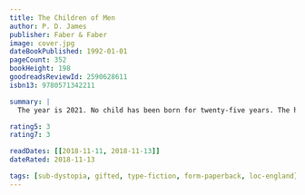 ```yaml
---
title: The Children of Men
author: P. D. James
publisher: Faber & Faber
image: cover.jpg
dateBookPublished: 1992-01-01
pageCount: 352
bookHeight: 198
goodreadsReviewId: 2590628611
isbn13: 9780571342211

summary: |
  The year is 2021. No child has been born for twenty-five years. The human race faces extinction. Under the despotic rule of Xan Lyppiat, the Warden of England, the old are despairing and the young cruel. Theo Faren, a cousin of the Warden, lives a solitary life in this ominous atmosphere. That is, until a chance encounter with a young woman leads him into contact with a group of dissenters. Suddenly his life is changed irrevocably as he faces agonising choices which could affect the future of mankind.

rating5: 3
rating7: 3

readDates: [[2018-11-11, 2018-11-13]]
dateRated: 2018-11-13

tags: [sub-dystopia, gifted, type-fiction, form-paperback, loc-england]
---
```

